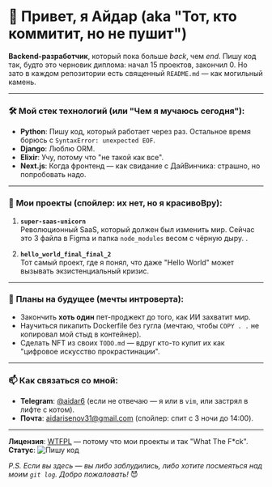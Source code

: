 
# 👋 Привет, я Айдар (aka "Тот, кто коммитит, но не пушит") 

**Backend-разработчик**, который пока больше *back*, чем *end*. Пишу код так, будто это черновик диплома: начал 15 проектов, закончил 0. Но зато в каждом репозитории есть священный `README.md` — как могильный камень.  

---

### 🛠️ **Мой стек технологий** (или "Чем я мучаюсь сегодня"):
- **Python**: Пишу код, который работает через раз. Остальное время борюсь с `SyntaxError: unexpected EOF`.  
- **Django**: Люблю ORM.  
- **Elixir**: Учу, потому что "не такой как все".  
- **Next.js**: Когда фронтенд — как свидание с ДайВинчика: страшно, но попробовать надо.  

---

### 🚧 **Мои проекты** (спойлер: их нет, но я красивоВру):  

1. **`super-saas-unicorn`**  
Революционный SaaS, который должен был изменить мир. Сейчас это 3 файла в Figma и папка `node_modules` весом с чёрную дыру.  .  

2. **`hello_world_final_final_2`**  
Тот самый проект, где я понял, что даже "Hello World" может вызывать экзистенциальный кризис.  

---

### 📌 **Планы на будущее** (мечты интроверта):  
- Закончить **хоть один** пет-проджект до того, как ИИ захватит мир.  
- Научиться пикапить Dockerfile без гугла (мечтаю, чтобы `COPY . .` не копировал мой стыд в контейнер).  
- Сделать NFT из своих `TODO.md` — вдруг кто-то купит их как "цифровое искусство прокрастинации".  

---

### 📫 **Как связаться со мной**:  
- **Telegram**: [@aidar6](https://t.me/aidar6) (если не отвечаю — я или в `vim`, или застрял в лифте с котом).  
- **Почта**: aidarisenov31@gmail.com (спойлер: спит с 3 ночи до 14:00).  
---

**Лицензия**: [WTFPL](http://www.wtfpl.net/) — потому что мои проекты и так "What The F*ck".  
**Статус**: ![Пишу код](https://img.shields.io/badge/Status-%D0%9F%D0%B0%D0%BD%D0%B8%D0%BA%D0%B0%D1%8E_%D0%BD%D0%B0%D0%B4_CI%2FCD-red)  

*P.S. Если вы здесь — вы либо заблудились, либо хотите посмеяться над моим `git log`. Добро пожаловать!* 😈  
``` 
